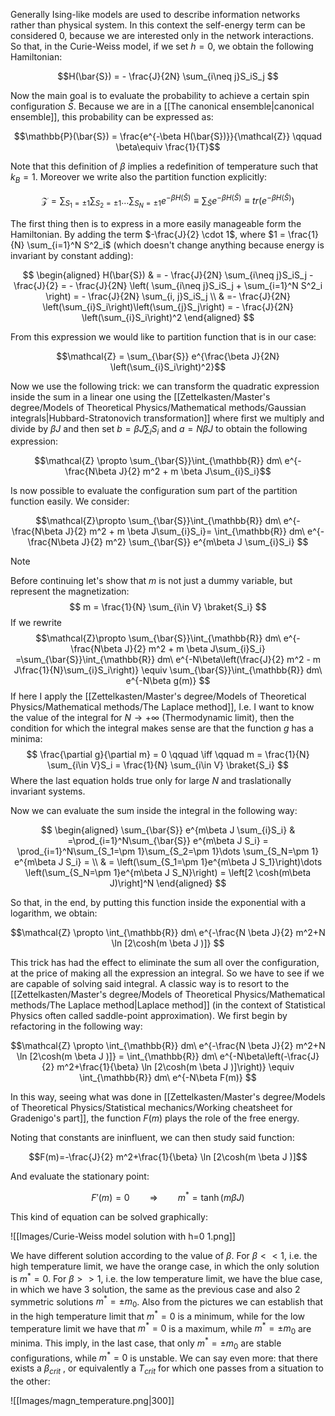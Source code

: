 
Generally Ising-like models are used to describe information networks rather than physical system.
In this context the self-energy term can be considered 0, because we are interested only in the network interactions.
So that, in the Curie-Weiss model, if we set $h=0$, we obtain the following Hamiltonian:

$$H(\bar{S}) = - \frac{J}{2N} \sum_{i\neq j}S_iS_j $$

Now the main goal is to evaluate the probability to achieve a certain spin configuration $\bar{S}$.
Because we are in a [[The canonical ensemble|canonical ensemble]], this probability can be expressed as:

$$\mathbb{P}(\bar{S}) = \frac{e^{-\beta H(\bar{S})}}{\mathcal{Z}} \qquad \beta\equiv \frac{1}{T}$$

Note that this definition of $\beta$ implies a redefinition of temperature such that $k_{B}=1$.
Moreover we write also the partition function explicitly:

$$\mathcal{Z} = \sum_{S_1=\pm 1}\sum_{S_2=\pm 1}\dots \sum_{S_N=\pm 1} e^{-\beta{H}(\bar{S})} \equiv \sum_{\bar{S}} e^{-\beta H(\bar{S})} \equiv tr\left(e^{-\beta{H}(\bar{S})} \right)  $$

The first thing then is to express in a more easily manageable form the Hamiltonian. 
By adding the term $-\frac{J}{2} \cdot 1$, where $1 = \frac{1}{N} \sum_{i=1}^N S^2_i$ (which doesn't change anything because energy is invariant by constant adding):

$$ \begin{aligned} H(\bar{S}) & =  - \frac{J}{2N} \sum_{i\neq j}S_iS_j -\frac{J}{2} = - \frac{J}{2N} \left( \sum_{i\neq j}S_iS_j + \sum_{i=1}^N S^2_i \right) = - \frac{J}{2N} \sum_{i, j}S_iS_j \\ & =- \frac{J}{2N} \left(\sum_{i}S_i\right)\left(\sum_{j}S_j\right) = - \frac{J}{2N} \left(\sum_{i}S_i\right)^2 \end{aligned} $$

From this expression we would like to partition function that is in our case:

$$\mathcal{Z} =  \sum_{\bar{S}} e^{\frac{\beta J}{2N} \left(\sum_{i}S_i\right)^2}$$

Now we use the following trick: we can transform the quadratic expression inside the sum in a linear one using the [[Zettelkasten/Master's degree/Models of Theoretical Physics/Mathematical methods/Gaussian integrals|Hubbard-Stratonovich transformation]] where first we multiply and divide by $\beta J$ and then set $b = \beta J \sum_i S_i$ and $a=N\beta J$ to obtain the following expression:

$$\mathcal{Z} \propto \sum_{\bar{S}}\int_{\mathbb{R}} dm\  e^{-\frac{N\beta J}{2} m^2 + m \beta J\sum_{i}S_i}$$

Is now possible to evaluate the configuration sum part of the partition function easily. We consider:

$$\mathcal{Z}\propto \sum_{\bar{S}}\int_{\mathbb{R}} dm\  e^{-\frac{N\beta J}{2} m^2 + m \beta J\sum_{i}S_i}= \int_{\mathbb{R}} dm\  e^{-\frac{N\beta J}{2} m^2} \sum_{\bar{S}} e^{m\beta J  \sum_{i}S_i} $$

>[!note]
Before continuing let's show that $m$ is not just a dummy variable, but represent the magnetization:
$$ m = \frac{1}{N} \sum_{i\in V} \braket{S_i} $$
If we rewrite
$$\mathcal{Z}\propto \sum_{\bar{S}}\int_{\mathbb{R}} dm\  e^{-\frac{N\beta J}{2} m^2 + m \beta J\sum_{i}S_i} =\sum_{\bar{S}}\int_{\mathbb{R}} dm\  e^{-N\beta\left(\frac{J}{2} m^2 - m J\frac{1}{N}\sum_{i}S_i\right)} \equiv \sum_{\bar{S}}\int_{\mathbb{R}} dm\  e^{-N\beta g(m)}  $$
If here I apply the [[Zettelkasten/Master's degree/Models of Theoretical Physics/Mathematical methods/The Laplace method]], I.e. I want to know the value of the integral for $N \to +\infty$ (Thermodynamic limit), then the condition for which the integral makes sense are that the function $g$ has a minima:
$$ \frac{\partial g}{\partial m} = 0 \qquad \iff \qquad m = \frac{1}{N} \sum_{i\in V}S_i = \frac{1}{N} \sum_{i\in V} \braket{S_i} $$
Where the last equation holds true only for large $N$ and traslationally invariant systems.

Now we can evaluate the sum inside the integral in the following way:

$$ \begin{aligned} \sum_{\bar{S}} e^{m\beta J  \sum_{i}S_i}  & =\prod_{i=1}^N\sum_{\bar{S}} e^{m\beta J  S_i} = \prod_{i=1}^N\sum_{S_1=\pm 1}\sum_{S_2=\pm 1}\dots \sum_{S_N=\pm 1} e^{m\beta J  S_i} = \\ & = \left(\sum_{S_1=\pm 1}e^{m\beta J  S_1}\right)\dots \left(\sum_{S_N=\pm 1}e^{m\beta J  S_N}\right) = \left[2 \cosh(m\beta J)\right]^N \end{aligned}  $$

So that, in the end, by putting this function inside the exponential with a logarithm, we obtain:

$$\mathcal{Z}  \propto  \int_{\mathbb{R}} dm\  e^{-\frac{N \beta J}{2} m^2+N \ln [2\cosh(m \beta J )]}  $$

This trick has had the effect to eliminate the sum all over the configuration, at the price of making all the expression an integral. So we have to see if we are capable of solving said integral. A classic way is to resort to the [[Zettelkasten/Master's degree/Models of Theoretical Physics/Mathematical methods/The Laplace method|Laplace method]] (in the context of Statistical Physics often called saddle-point approximation).
We first begin by refactoring in the following way:

$$\mathcal{Z}  \propto  \int_{\mathbb{R}} dm\  e^{-\frac{N \beta J}{2} m^2+N \ln [2\cosh(m \beta J )]} = \int_{\mathbb{R}} dm\  e^{-N\beta\left(-\frac{J}{2} m^2+\frac{1}{\beta} \ln [2\cosh(m \beta J )]\right)} \equiv \int_{\mathbb{R}} dm\  e^{-N\beta F(m)}  $$

In this way, seeing what was done in [[Zettelkasten/Master's degree/Models of Theoretical Physics/Statistical mechanics/Working cheatsheet for Gradenigo's part]], the function $F(m)$ plays the role of the free energy.

Noting that constants are ininfluent, we can then study said function:

$$F(m)=-\frac{J}{2} m^2+\frac{1}{\beta} \ln [2\cosh(m \beta J )]$$

And evaluate the stationary point:

$$ F'(m) = 0 \qquad \Rightarrow  \qquad m^* =  \tanh(m\beta J)$$

This kind of equation can be solved graphically:

![[Images/Curie-Weiss model solution with h=0 1.png]]

We have different solution according to the value of $\beta$. 
For $\beta << 1$, i.e. the high temperature limit, we have the orange case, in which the only solution is $m^*=0$.
For $\beta >> 1$, i.e. the low temperature limit, we have the blue case, in which we have 3 solution, the same as the previous case and also 2 symmetric solutions $m^* = \pm m_0$.
Also from the pictures we can establish that in the high temperature limit that $m^*=0$ is a minimum, while for the low temperature limit we have that $m^*=0$ is a maximum, while $m^*=\pm m_0$ are minima.
This imply, in the last case, that only $m^*=\pm m_0$ are stable configurations, while $m^*=0$ is unstable.
We can say even more: that there exists a $\beta_{crit}$ , or equivalently a $T_{crit}$ for which one passes from a situation to the other:

![[Images/magn_temperature.png|300]]


